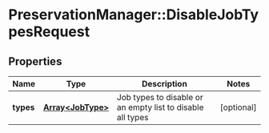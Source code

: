 # PreservationManager::DisableJobTypesRequest

## Properties
Name | Type | Description | Notes
------------ | ------------- | ------------- | -------------
**types** | [**Array&lt;JobType&gt;**](JobType.md) | Job types to disable or an empty list to disable all types | [optional] 


